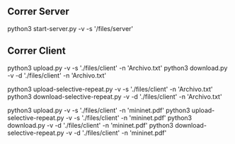 
## Correr Server
python3 start-server.py -v -s '/files/server' 

## Correr Client
python3 upload.py -v -s './files/client' -n 'Archivo.txt' 
python3 download.py -v -d './files/client' -n 'Archivo.txt'

python3 upload-selective-repeat.py -v -s './files/client' -n 'Archivo.txt'
python3 download-selective-repeat.py -v -d './files/client' -n 'Archivo.txt'

python3 upload.py -v -s './files/client' -n 'mininet.pdf' 
python3 upload-selective-repeat.py -v -s './files/client' -n 'mininet.pdf'
python3 download.py -v -d './files/client' -n 'mininet.pdf'
python3 download-selective-repeat.py -v -d './files/client' -n 'mininet.pdf'
